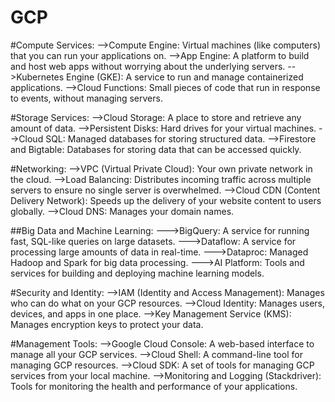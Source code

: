 # GCP

#Compute Services:
-->Compute Engine: Virtual machines (like computers) that you can run your applications on.
-->App Engine: A platform to build and host web apps without worrying about the underlying servers.
-->Kubernetes Engine (GKE): A service to run and manage containerized applications.
-->Cloud Functions: Small pieces of code that run in response to events, without managing servers.

#Storage Services:
-->Cloud Storage: A place to store and retrieve any amount of data.
-->Persistent Disks: Hard drives for your virtual machines.
-->Cloud SQL: Managed databases for storing structured data.
-->Firestore and Bigtable: Databases for storing data that can be accessed quickly.

#Networking:
-->VPC (Virtual Private Cloud): Your own private network in the cloud.
-->Load Balancing: Distributes incoming traffic across multiple servers to ensure no single server is overwhelmed.
-->Cloud CDN (Content Delivery Network): Speeds up the delivery of your website content to users globally.
-->Cloud DNS: Manages your domain names.

##Big Data and Machine Learning:
--->BigQuery: A service for running fast, SQL-like queries on large datasets.
--->Dataflow: A service for processing large amounts of data in real-time.
--->Dataproc: Managed Hadoop and Spark for big data processing.
--->AI Platform: Tools and services for building and deploying machine learning models.

#Security and Identity:
-->IAM (Identity and Access Management): Manages who can do what on your GCP resources.
-->Cloud Identity: Manages users, devices, and apps in one place.
-->Key Management Service (KMS): Manages encryption keys to protect your data.

#Management Tools:
-->Google Cloud Console: A web-based interface to manage all your GCP services.
-->Cloud Shell: A command-line tool for managing GCP resources.
-->Cloud SDK: A set of tools for managing GCP services from your local machine.
-->Monitoring and Logging (Stackdriver): Tools for monitoring the health and performance of your applications.
